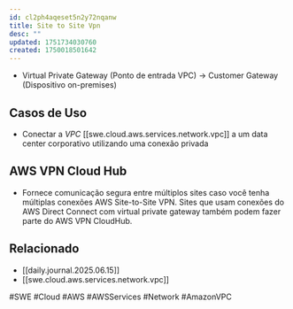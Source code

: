 ```yaml
---
id: cl2ph4aqeset5n2y72nqanw
title: Site to Site Vpn
desc: ""
updated: 1751734030760
created: 1750018501642
---
```


- Virtual Private Gateway (Ponto de entrada VPC) -> Customer Gateway (Dispositivo on-premises)

## Casos de Uso

- Conectar a _VPC_ [[swe.cloud.aws.services.network.vpc]] a um data center corporativo utilizando uma conexão privada

## AWS VPN Cloud Hub

- Fornece comunicação segura entre múltiplos sites caso você tenha múltiplas conexões AWS Site-to-Site VPN. Sites que usam conexões do AWS Direct Connect com virtual private gateway também podem fazer parte do AWS VPN CloudHub.

## Relacionado

- [[daily.journal.2025.06.15]]
- [[swe.cloud.aws.services.network.vpc]]

#SWE #Cloud #AWS #AWSServices #Network #AmazonVPC
